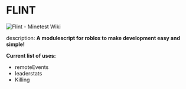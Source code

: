# FLINT

<img src="https://wiki.minetest.net/images/2/2e/Flint.png" alt="Flint - Minetest Wiki"/>


description:
**A modulescript for roblox to make development easy and simple!**


**Current list of uses:**
- remoteEvents
- leaderstats
- Killing

